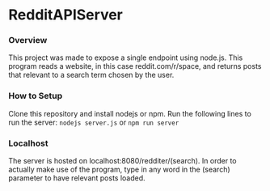 # RedditAPIServer
### Overview
This project was made to expose a single endpoint using node.js. This program reads a website, in this case reddit.com/r/space,
and returns posts that relevant to a search term chosen by the user.

### How to Setup
Clone this repository and install nodejs or npm. Run the following lines to run the server:
`nodejs server.js`
or
`npm run server`

### Localhost
The server is hosted on localhost:8080/redditer/(search). In order to actually make use of the program, type in any word in the
(search) parameter to have relevant posts loaded.
